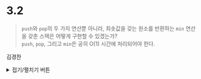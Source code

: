 # 3.2

> `push`와 `pop`의 두 가지 연산뿐 아니라, 최솟값을 갖는 원소를 반환하는 `min` 연산을 갖춘 스택은 어떻게 구현할 수 있겠는가?  
> `push`, `pop`, 그리고 `min`은 공히 O(1) 시간에 처리되어야 한다.  
> 


김경찬
<details>
<summary>접기/펼치기 버튼</summary>
 
### 개념  
  
>Stack에 최솟값을 저장해두는 필드를 마련해두고,  
>Push를 할 때 마다 최솟값을 비교하면서 Push할 값이 최솟값보다 작을 경우 필드에 저장한다.
 ---
 
#### 문제풀이
  
``` javascript
class Stack {
  #data;
  #min;
  constructor() {
    this.#data = [];
    this.#min = null;
  }
  push(data) {
    if (this.#min == null || this.#min > data) this.#min = data;
    this.#data.push(data);
  }
  pop() {
    return this.#data.pop();
  }
  getMin() {
    return this.#min;
  }
}

let stack = new Stack();

stack.push(9999);
console.log(stack.getMin()); // 9999
stack.push(5555);
console.log(stack.getMin()); // 5555
stack.push(8888);
console.log(stack.getMin()); // 5555
stack.push(-1);
console.log(stack.getMin()); // -1

```

</details>
